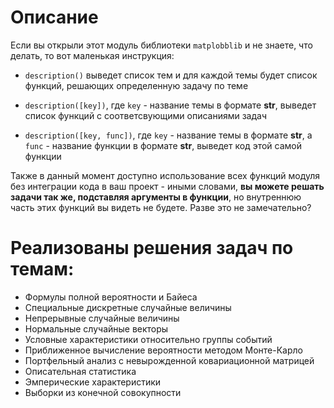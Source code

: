 # Описание
Если вы открыли этот модуль библиотеки `matplobblib` и не знаете, что делать, то вот маленькая инструкция:

- `description()` выведет список тем и для каждой темы будет список функций, решающих определенную задачу по теме

- `description([key])`, где  `key` - название темы в формате **str**, выведет список функций с соответсвующими описаниями задач

- `description([key, func])`, где  `key` - название темы в формате **str**, a `func` - название функции в формате **str**, выведет код этой самой функции

Также в данный момент доступно использование всех функций модуля без интеграции кода в ваш проект - иными словами, **вы можете решать задачи так же, подставляя аргументы в функции**, но внутреннюю часть этих функций вы видеть не будете. Разве это не замечательно?

# Реализованы решения задач по темам:

- Формулы полной вероятности и Байеса
- Специальные дискретные случайные величины
- Непрерывные случайные величины
- Нормальные случайные векторы
- Условные характеристики относительно группы событий
- Приближенное вычисление вероятности методом Монте-Карло
- Портфельный анализ с невырожденной ковариационной матрицей
- Описательная статистика
- Эмперические характеристики
- Выборки из конечной совокупности